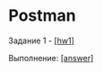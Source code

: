 # Postman

Задание 1 - [[hw1]](https://github.com/rosttova/Postman/blob/main/hw1)

Выполнение: [[answer]](https://github.com/rosttova/Postman/blob/main/HW.postman_collection.json)
